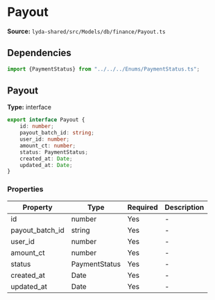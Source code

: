 # Payout

**Source:** `lyda-shared/src/Models/db/finance/Payout.ts`

## Dependencies

```typescript
import {PaymentStatus} from "../../../Enums/PaymentStatus.ts";
```

## Payout

**Type:** interface

```typescript
export interface Payout {
    id: number;
    payout_batch_id: string;
    user_id: number;
    amount_ct: number;
    status: PaymentStatus;
    created_at: Date;
    updated_at: Date;
}
```

### Properties

| Property | Type | Required | Description |
|----------|------|----------|-------------|
| id | number | Yes | - |
| payout_batch_id | string | Yes | - |
| user_id | number | Yes | - |
| amount_ct | number | Yes | - |
| status | P​a​y​m​e​n​t​S​t​a​t​u​s | Yes | - |
| created_at | D​a​t​e | Yes | - |
| updated_at | D​a​t​e | Yes | - |

